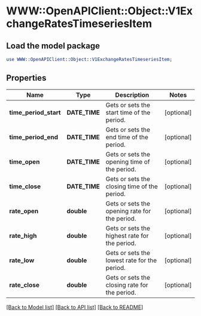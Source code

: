 # WWW::OpenAPIClient::Object::V1ExchangeRatesTimeseriesItem

## Load the model package
```perl
use WWW::OpenAPIClient::Object::V1ExchangeRatesTimeseriesItem;
```

## Properties
Name | Type | Description | Notes
------------ | ------------- | ------------- | -------------
**time_period_start** | **DATE_TIME** | Gets or sets the start time of the period. | [optional] 
**time_period_end** | **DATE_TIME** | Gets or sets the end time of the period. | [optional] 
**time_open** | **DATE_TIME** | Gets or sets the opening time of the period. | [optional] 
**time_close** | **DATE_TIME** | Gets or sets the closing time of the period. | [optional] 
**rate_open** | **double** | Gets or sets the opening rate for the period. | [optional] 
**rate_high** | **double** | Gets or sets the highest rate for the period. | [optional] 
**rate_low** | **double** | Gets or sets the lowest rate for the period. | [optional] 
**rate_close** | **double** | Gets or sets the closing rate for the period. | [optional] 

[[Back to Model list]](../README.md#documentation-for-models) [[Back to API list]](../README.md#documentation-for-api-endpoints) [[Back to README]](../README.md)


